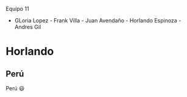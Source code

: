 Equipo 11
- GLoria Lopez - Frank Villa - Juan Avendaño - Horlando Espinoza - Andres Gil
# **Horlando**
## Perú
Perú :smiley:
